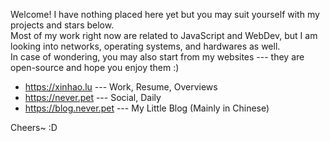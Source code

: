 Welcome! I have nothing placed here yet but you may suit yourself with my projects and stars below.  
Most of my work right now are related to JavaScript and WebDev, but I am looking into networks, operating systems, and hardwares as well.  
In case of wondering, you may also start from my websites --- they are open-source and hope you enjoy them :)
 
- https://xinhao.lu --- Work, Resume, Overviews 
- https://never.pet --- Social, Daily
- https://blog.never.pet --- My Little Blog (Mainly in Chinese)

Cheers~ :D 
